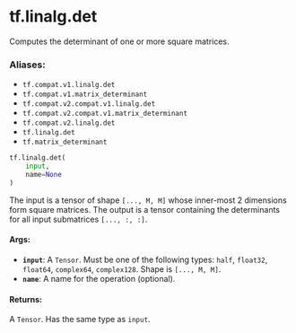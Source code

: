 <div itemscope itemtype="http://developers.google.com/ReferenceObject">
<meta itemprop="name" content="tf.linalg.det" />
<meta itemprop="path" content="Stable" />
</div>

# tf.linalg.det

Computes the determinant of one or more square matrices.

### Aliases:

* `tf.compat.v1.linalg.det`
* `tf.compat.v1.matrix_determinant`
* `tf.compat.v2.compat.v1.linalg.det`
* `tf.compat.v2.compat.v1.matrix_determinant`
* `tf.compat.v2.linalg.det`
* `tf.linalg.det`
* `tf.matrix_determinant`

``` python
tf.linalg.det(
    input,
    name=None
)
```

<!-- Placeholder for "Used in" -->

The input is a tensor of shape `[..., M, M]` whose inner-most 2 dimensions
form square matrices. The output is a tensor containing the determinants
for all input submatrices `[..., :, :]`.

#### Args:


* <b>`input`</b>: A `Tensor`. Must be one of the following types: `half`, `float32`, `float64`, `complex64`, `complex128`.
  Shape is `[..., M, M]`.
* <b>`name`</b>: A name for the operation (optional).


#### Returns:

A `Tensor`. Has the same type as `input`.
